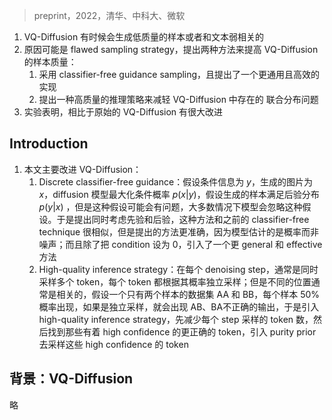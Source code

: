 > preprint，2022，清华、中科大、微软

1. VQ-Diffusion 有时候会生成低质量的样本或者和文本弱相关的
2. 原因可能是  flawed sampling strategy，提出两种方法来提高 VQ-Diffusion 的样本质量：
	1. 采用 classifier-free guidance sampling，且提出了一个更通用且高效的实现
	2. 提出一种高质量的推理策略来减轻 VQ-Diffusion 中存在的 联合分布问题
3. 实验表明，相比于原始的 VQ-Diffusion 有很大改进

## Introduction

1. 本文主要改进 VQ-Diffusion：
	1. Discrete classifier-free guidance：假设条件信息为 $y$，生成的图片为 $x$，diffusion 模型最大化条件概率 $p(x|y)$，假设生成的样本满足后验分布  $p(y|x)$ ，但是这种假设可能会有问题，大多数情况下模型会忽略这种假设。于是提出同时考虑先验和后验，这种方法和之前的 classifier-free technique 很相似，但是提出的方法更准确，因为模型估计的是概率而非噪声；而且除了把 condition 设为 0，引入了一个更 general 和 effective 方法
	2. High-quality inference strategy：在每个 denoising step，通常是同时采样多个 token，每个 token 都根据其概率独立采样；但是不同的位置通常是相关的，假设一个只有两个样本的数据集 AA 和 BB，每个样本 50% 概率出现，如果是独立采样，就会出现 AB、BA不正确的输出，于是引入 high-quality inference strategy，先减少每个 step 采样的 token 数，然后找到那些有着 high confidence 的更正确的 token，引入 purity prior 去采样这些 high confidence 的 token


## 背景：VQ-Diffusion

略

